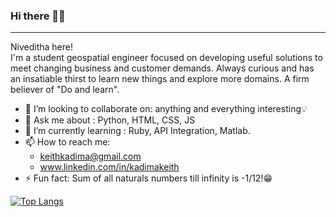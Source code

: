 
<h3 align="left">Hi there 👋👋 </h3>

---

Niveditha here!</br>
I'm a student geospatial engineer focused on developing useful solutions to meet changing business and customer demands. Always curious and has an insatiable thirst to learn new things and explore more domains. A firm believer of "Do and learn". 

- 👯 I’m looking to collaborate on: anything and everything interesting💡
- 💬 Ask me about : Python, HTML, CSS, JS
- 🌱 I’m currently learning : Ruby, API Integration, Matlab.
- 📫 How to reach me: 
  * keithkadima@gmail.com 
  * www.linkedin.com/in/kadimakeith
- ⚡ Fun fact: Sum of all naturals numbers till infinity is -1/12!😁



 
 
 
 
 [![Top Langs](https://github-readme-stats.vercel.app/api/top-langs/?username=kadimakeith&theme=dark&layout=compact)](https://github.com/anuraghazra/github-readme-stats)
